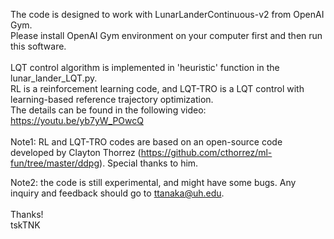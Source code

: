 The code is designed to work with LunarLanderContinuous-v2 from OpenAI Gym.<br>
Please install OpenAI Gym environment on your computer first and then run this software.<br>
<br>
LQT control algorithm is implemented in 'heuristic' function in the lunar_lander_LQT.py. <br>
RL is a reinforcement learning code, and LQT-TRO is a LQT control with learning-based reference trajectory optimization.<br>
The details can be found in the following video: https://youtu.be/yb7yW_POwcQ<br>
<br>
Note1: RL and LQT-TRO codes are based on an open-source code developed by Clayton Thorrez (https://github.com/cthorrez/ml-fun/tree/master/ddpg). Special thanks to him.<br>

Note2: the code is still experimental, and might have some bugs. Any inquiry and feedback should go to ttanaka@uh.edu.
<br><br>
Thanks!<br>
tskTNK
